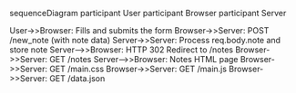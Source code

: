 sequenceDiagram
  participant User
  participant Browser
  participant Server

  User->>Browser: Fills and submits the form
  Browser->>Server: POST /new_note (with note data)
  Server->>Server: Process req.body.note and store note
  Server-->>Browser: HTTP 302 Redirect to /notes
  Browser->>Server: GET /notes
  Server-->>Browser: Notes HTML page
  Browser->>Server: GET /main.css
  Browser->>Server: GET /main.js
  Browser->>Server: GET /data.json
